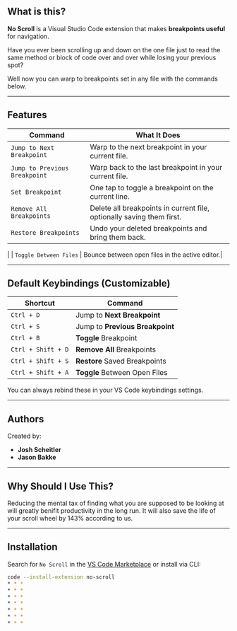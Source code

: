 ## What is this?

**No Scroll** is a Visual Studio Code extension that makes **breakpoints useful** for navigation.

Have you ever been scrolling up and down on the one file just to read the same method or block of code over and over while losing your previous spot?

Well now you can warp to breakpoints set in any file with the commands below.

---

## Features

| Command                         | What It Does                                               |
|--------------------------------|-------------------------------------------------------------|
|  `Jump to Next Breakpoint`    | Warp to the next breakpoint in your current file.          |
|  `Jump to Previous Breakpoint`| Warp back to the last breakpoint in your current file.     |
|  `Set Breakpoint`             | One tap to toggle a breakpoint on the current line.        |
|  `Remove All Breakpoints`     | Delete all breakpoints in current file, optionally saving them first.        |
|  `Restore Breakpoints`        | Undo your deleted breakpoints and bring them back. 
|
|  `Toggle Between Files`       | Bounce between open files in the active editor.|

---

## Default Keybindings (Customizable)

| Shortcut            | Command                         |
|---------------------|----------------------------------|
| `Ctrl + D`          | Jump to **Next Breakpoint**      |
| `Ctrl + S`          | Jump to **Previous Breakpoint**  |
| `Ctrl + B`          | **Toggle** Breakpoint            |
| `Ctrl + Shift + D`  | **Remove All** Breakpoints       |
| `Ctrl + Shift + S`  | **Restore** Saved Breakpoints    |
| `Ctrl + Shift + A`  | **Toggle** Between Open Files    |

You can always rebind these in your VS Code keybindings settings.

---

## Authors

Created by:

- **Josh Scheitler**  
- **Jason Bakke**

---

## Why Should I Use This?

Reducing the mental tax of finding what you are supposed to be looking at will greatly benifit productivity in the long run. It will also save the life of your scroll wheel by 143% according to us.

---

## Installation

Search for `No Scroll` in the [VS Code Marketplace](https://marketplace.visualstudio.com/) or install via CLI:

```bash
code --install-extension no-scroll
* * *
* * *
* * *
* * *
* * *
* * *
* * *